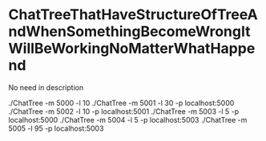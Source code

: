 # ChatTreeThatHaveStructureOfTreeAndWhenSomethingBecomeWrongItWillBeWorkingNoMatterWhatHappend
No need in description

./ChatTree -m 5000 -l 10 
./ChatTree -m 5001 -l 30 -p localhost:5000
./ChatTree -m 5002 -l 10 -p localhost:5001
./ChatTree -m 5003 -l 5 -p localhost:5000
./ChatTree -m 5004 -l 5 -p localhost:5003
./ChatTree -m 5005 -l 95 -p localhost:5003
